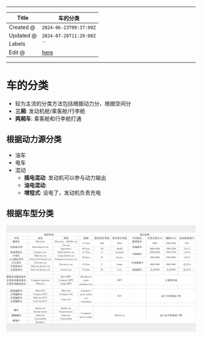 -----

| Title     | 车的分类                                             |
| --------- | ------------------------------------------------ |
| Created @ | `2024-06-23T09:37:09Z`                           |
| Updated @ | `2024-07-20T11:20:00Z`                           |
| Labels    | \`\`                                             |
| Edit @    | [here](https://github.com/junxnone/che/issues/2) |

-----

# 车的分类

  - 较为主流的分类方法包括根据动力分，根据空间分
  - **三厢**: 发动机舱/乘客舱/行李舱
  - **两厢车**: 乘客舱和行李舱打通

## 根据动力源分类

  - 油车
  - 电车
  - 混动
      - **插电混动**: 发动机可以参与动力输出
      - **油电混动**:
      - **增程式**: 没电了，发动机负责充电

## 根据车型分类

![image](media/13cd9cb36b21ff3e90b4002ae812258a352b3867.png)
